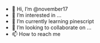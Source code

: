 - 👋 Hi, I’m @november17
- 👀 I’m interested in ...
- 🌱 I’m currently learning pinescript
- 💞️ I’m looking to collaborate on ...
- 📫 How to reach me

<!---
november17/november17 is a ✨ special ✨ repository because its `README.md` (this file) appears on your GitHub profile.
You can click the Preview link to take a look at your changes.
--->
